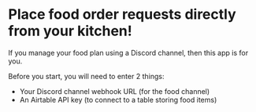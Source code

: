 # Place food order requests directly from your kitchen!

If you manage your food plan using a Discord channel, then this app is for you. 

Before you start, you will need to enter 2 things:
- Your Discord channel webhook URL (for the food channel)
- An Airtable API key (to connect to a table storing food items)

